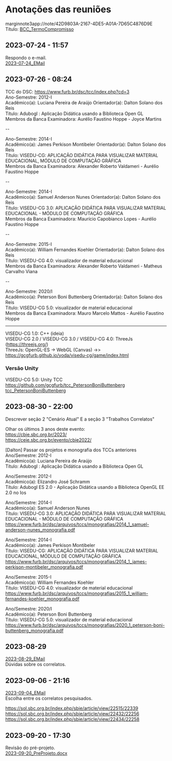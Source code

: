 # Anotações das reuniões  

marginnote3app://note/42D9803A-2167-4DE5-A01A-7D65C4876D9E  
Título: 
[BCC_TermoCompromisso](../BCC_TermoCompromisso.pdf)  

## 2023-07-24 - 11:57

Respondo o e-mail.  
[2023-07-24_EMail](./2023-07-24_EMail.pdf)  

## 2023-07-26 - 08:24

TCC do DSC: <https://www.furb.br/dsc/tcc/index.php?cd=3>  
Ano-Semestre: 2012-I  
Acadêmico(a): Luciana Pereira de Araújo	Orientador(a): Dalton Solano dos Reis  
Título: Adubogl : Aplicação Didática usando a Biblioteca Open GL  
Membros da Banca Examinadora: Aurélio Faustino Hoppe   -   Joyce Martins  

--

Ano-Semestre: 2014-I  
Acadêmico(a): James Perkison Montibeler	Orientador(a): Dalton Solano dos Reis  
Título: VISEDU-CG: APLICAÇÃO DIDÁTICA PARA VISUALIZAR MATERIAL EDUCACIONAL, MÓDULO DE COMPUTAÇÃO GRÁFICA  
Membros da Banca Examinadora: Alexander Roberto Valdameri   -   Aurélio Faustino Hoppe  

--

Ano-Semestre: 2014-I  
Acadêmico(a): Samuel Anderson Nunes	Orientador(a): Dalton Solano dos Reis  
Título: VISEDU-CG 3.0: APLICAÇÃO DIDÁTICA PARA VISUALIZAR MATERIAL EDUCACIONAL - MÓDULO DE COMPUTAÇÃO GRÁFICA  
Membros da Banca Examinadora: Maurício Capobianco Lopes   -   Aurélio Faustino Hoppe  

--

Ano-Semestre: 2015-I  
Acadêmico(a): William Fernandes Koehler	Orientador(a): Dalton Solano dos Reis  
Título: VISEDU-CG 4.0: visualizador de material educacional  
Membros da Banca Examinadora: Alexander Roberto Valdameri   -   Matheus Carvalho Viana  

--

Ano-Semestre: 2020/I  
Acadêmico(a): Peterson Boni Buttenberg	Orientador(a): Dalton Solano dos Reis  
Título: VISEDU-CG 5.0: visualizador de material educacional  
Membros da Banca Examinadora: Mauro Marcelo Mattos   -   Aurélio Faustino Hoppe  

----

VISEDU-CG 1.0: C++ (ideia)  
VISEDU-CG 2.0 / VISEDU-CG 3.0 / VISEDU-CG 4.0: ThreeJs (<https://threejs.org/>)  
ThreeJs: OpenGL-ES -> WebGL (Canvas)
->> <https://gcgfurb.github.io/yoda/visedu-cg/game/index.html>

### Versão Unity

VISEDU-CG 5.0: Unity
TCC <https://github.com/gcgfurb/tcc_PetersonBoniButtenberg>  
[tcc_PetersonBoniButtenberg](../tcc_PetersonBoniButtenberg/ "tcc_PetersonBoniButtenberg")  

## 2023-08-30 - 22:00

Descrever seção 2 "Cenário Atual"
E a seção 3 "Trabalhos Correlatos"

Olhar os últimos 3 anos deste evento:  
<https://cbie.sbc.org.br/2023/>  
<https://ceie.sbc.org.br/evento/cbie2022/>  

\[Dalton] Passar os projetos e monografia dos TCCs anteriores  
Ano/Semestre: 2012-I  
Acadêmico(a): Luciana Pereira de Araújo  
Título: Adubogl : Aplicação Didática usando a Biblioteca Open GL  

Ano/Semestre: 2012-I  
Acadêmico(a): Elizandro José Schramm  
Título: Adubogl ES 2.0 - Aplicação Didática usando a Biblioteca OpenGL EE 2.0 no Ios  

Ano/Semestre: 2014-I  
Acadêmico(a): Samuel Anderson Nunes  
Título: VISEDU-CG 3.0: APLICAÇÃO DIDÁTICA PARA VISUALIZAR MATERIAL EDUCACIONAL - MÓDULO DE COMPUTAÇÃO GRÁFICA  
<https://www.furb.br/dsc/arquivos/tccs/monografias/2014_1_samuel-anderson-nunes_monografia.pdf>  

Ano/Semestre: 2014-I  
Acadêmico(a): James Perkison Montibeler  
Título: VISEDU-CG: APLICAÇÃO DIDÁTICA PARA VISUALIZAR MATERIAL EDUCACIONAL, MÓDULO DE COMPUTAÇÃO GRÁFICA  
<https://www.furb.br/dsc/arquivos/tccs/monografias/2014_1_james-perkison-montibeler_monografia.pdf>  

Ano/Semestre: 2015-I  
Acadêmico(a): William Fernandes Koehler  
Título: VISEDU-CG 4.0: visualizador de material educacional  
<https://www.furb.br/dsc/arquivos/tccs/monografias/2015_1_william-fernandes-koehler_monografia.pdf>  

Ano/Semestre: 2020/I  
Acadêmico(a): Peterson Boni Buttenberg  
Título: VISEDU-CG 5.0: visualizador de material educacional  
<https://www.furb.br/dsc/arquivos/tccs/monografias/2020_1_peterson-boni-buttenberg_monografia.pdf>  

## 2023-08-29

[2023-08-29_EMail](./2023-08-29_EMail.pdf)  
Dúvidas sobre os correlatos.  

## 2023-09-06 - 21:16

[2023-09-04_EMail](./2023-09-04_EMail.pdf)  
Escolha entre os correlatos pesquisados.  

<https://sol.sbc.org.br/index.php/sbie/article/view/22515/22339>  
<https://sol.sbc.org.br/index.php/sbie/article/view/22432/22256>  
<https://sol.sbc.org.br/index.php/sbie/article/view/22434/22258>  

## 2023-09-20 - 17:30

Revisão do pré-projeto.  
[2023-09-20_PreProjeto.docx](2023-09-20_PreProjeto.docx "2023-09-20_PreProjeto.docx")  
